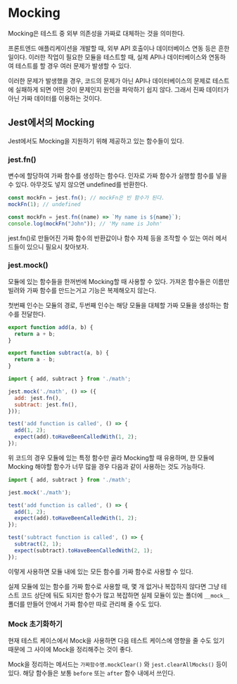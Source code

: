 # Mocking

Mocking은 테스트 중 외부 의존성을 가짜로 대체하는 것을 의미한다.

프론트엔드 애플리케이션을 개발할 때, 외부 API 호출이나 데이터베이스 연동 등은 흔한 일이다. 이러한 작업이 필요한 모듈을 테스트할 때, 실제 API나 데이터베이스와 연동하여 테스트를 할 경우 여러 문제가 발생할 수 있다.

이러한 문제가 발생했을 경우, 코드의 문제가 아닌 API나 데이터베이스의 문제로 테스트에 실패하게 되면 어떤 것이 문제인지 원인을 파악하기 쉽지 않다. 그래서 진짜 데이터가 아닌 가짜 데이터를 이용하는 것이다.

## Jest에서의 Mocking

Jest에서도 Mocking을 지원하기 위해 제공하고 있는 함수들이 있다.

### jest.fn()

변수에 할당하여 가짜 함수를 생성하는 함수다. 인자로 가짜 함수가 실행할 함수를 넣을 수 있다. 아무것도 넣지 않으면 undefined를 반환한다.

```js
const mockFn = jest.fn(); // mockFn은 빈 함수가 된다.
mockFn(1); // undefined 

const mockFn = jest.fn((name) => `My name is ${name}`);
console.log(mockFn("John")); // 'My name is John'
```

jest.fn()로 만들어진 가짜 함수의 반환값이나 함수 자체 등을 조작할 수 있는 여러 메서드들이 있으니 필요시 찾아보자.

### jest.mock()

모듈에 있는 함수들을 한꺼번에 Mocking할 때 사용할 수 있다. 가져온 함수들은 이름만 빌려와 가짜 함수를 만드는거고 기능은 복제해오지 않는다.

첫번째 인수는 모듈의 경로, 두번째 인수는 해당 모듈을 대체할 가짜 모듈을 생성하는 함수를 전달한다.

```js
export function add(a, b) {
  return a + b;
}

export function subtract(a, b) {
  return a - b;
}
```

```js
import { add, subtract } from './math';

jest.mock('./math', () => ({
  add: jest.fn(),
  subtract: jest.fn(),
}));

test('add function is called', () => {
  add(1, 2);
  expect(add).toHaveBeenCalledWith(1, 2);
});
```

위 코드의 경우 모듈에 있는 특정 함수만 골라 Mocking할 때 유용하며, 한 모듈에 Mocking 해야할 함수가 너무 많을 경우 다음과 같이 사용하는 것도 가능하다.

```js
import { add, subtract } from './math';

jest.mock('./math');

test('add function is called', () => {
  add(1, 2);
  expect(add).toHaveBeenCalledWith(1, 2);
});

test('subtract function is called', () => {
  subtract(2, 1);
  expect(subtract).toHaveBeenCalledWith(2, 1);
});
```

이렇게 사용하면 모듈 내에 있는 모든 함수를 가짜 함수로 사용할 수 있다.

실제 모듈에 있는 함수를 가짜 함수로 사용할 때, 몇 개 없거나 복잡하지 않다면 그냥 테스트 코드 상단에 둬도 되지만 함수가 많고 복잡하면 실제 모듈이 있는 폴더에 `__mock__` 폴더를 만들어 안에서 가짜 함수만 따로 관리해 줄 수도 있다.

### Mock 초기화하기

현재 테스트 케이스에서 Mock을 사용하면 다음 테스트 케이스에 영향을 줄 수도 있기 때문에 그 사이에 Mock을 정리해주는 것이 좋다.

Mock을 정리하는 메서드는 `가짜함수명.mockClear()` 와 `jest.clearAllMocks()` 등이 있다. 해당 함수들은 보통 `before` 또는 `after` 함수 내에서 쓰인다.
